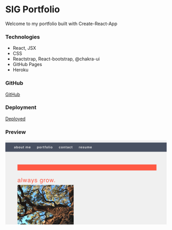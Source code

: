 # SIG Portfolio

Welcome to my portfolio built with Create-React-App

### Technologies
* React, JSX
* CSS
* Reactstrap, React-bootstrap, @chakra-ui
* GitHub Pages
* Heroku

### GitHub

[GitHub](https://github.com/sidoniag/portfolio-sig)

### Deployment

[Deployed](https://sidoniag.github.io/portfolio-sig/)

### Preview
<img src="./portfolio_home.png">